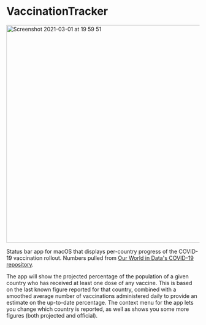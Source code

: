 # VaccinationTracker

<img width="567" alt="Screenshot 2021-03-01 at 19 59 51" src="https://user-images.githubusercontent.com/82409/109554134-c101c300-7acb-11eb-9a20-a4461fa9204e.png">

Status bar app for macOS that displays per-country progress of the COVID-19 vaccination rollout. Numbers pulled from [Our World in Data's COVID-19 repository](https://github.com/owid/covid-19-data/tree/master/public/data).

The app will show the projected percentage of the population of a given country who has received at least one dose of any vaccine. This is based on the last known figure reported for that country, combined with a smoothed average number of vaccinations administered daily to provide an estimate on the up-to-date percentage. The context menu for the app lets you change which country is reported, as well as shows you some more figures (both projected and official).
